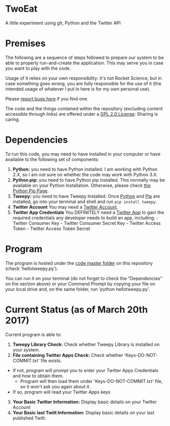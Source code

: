 # TwoEat

A little experiment using git, Python and the Twitter API

# Premises

The following are a sequence of steps followed to prepare our system to be able to properly run-and-create the application. This may serve you in case you want to play with the code.

Usage of it relies on your own responsibility: it's not Rocket Science, but in case something goes wrong, you are fully responsible for the use of it (the intended usage of whatever I put in here is for my own personal use).

Please [report bugs here](https://github.com/nomagev/twoeat/issues) if you find one.

The code and the things contained within the repository (excluding content accessible through links) are offered under a [GPL 2.0 License](https://www.gnu.org/licenses/old-licenses/gpl-2.0.en.html): Sharing is caring.

# Dependencies

To run this code, you may need to have installed in your computer or have available to the following set of components:

  1. **Python:** you need to have Python installed. I am working with Python 2.X, so I am not sure on whether the code may work with Python 3.X.
  2. **Python pip:** you need to have Python pip installed. This normally may be available on your Python Installation. Otherwise, please check [the Python Pip Page](https://pypi.python.org/pypi/pip/).
  3. **Tweepy:** you need to have Tweepy Installed. Once [Python](https://www.python.org) and [Pip](https://pypi.python.org/pypi/pip/) are installed, go into your terminal and shell and run `pip install tweepy`.
  4. **Twitter Account** You may need a [Twitter Account](https://www.twitter.com).
  5. **Twitter App Credentials** You DEFINITELY need a [Twitter App](https://apps.twitter.com) to gain the required credentials any developer needs to build an app, including:
    - Twitter Consumer Key
    - Twitter Consumer Secret Key
    - Twitter Access Token
    - Twitter Access Token Secret

# Program

The program is hosted under the [code master folder](https://github.com/nomagev/nomagev-twtt/tree/master/code) on this repository (check 'hellotweepy.py').

You can run it on your terminal (do not forget to check the "Dependencies" on the section above) or your Command Prompt by copying your file on your local drive and, on the same folder, run 'python hellotweepy.py'.

# Current Status (as of March 20th 2017)

Current program is able to:
1. **Tweepy Library Check:** Check whether Tweepy Library is installed on your system.
2. **File containing Twitter Apps Check:** Check whether 'Keys-DO-NOT-COMMIT.txt' file exists.
  - If not, program will prompt you to enter your Twitter Apps Credentials and how to obtain them.
    - Program will then load them under 'Keys-DO-NOT-COMMIT.txt' file, so it won't ask you again about it.
  - If so, program will read your Twitter Apps keys
3. **Your Basic Twitter Information:** Display basic details on your Twitter Account
4. **Your Basic last Twitt Information:** Display basic details on your last published Twitt.
